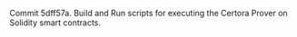Commit 5dff57a.                    Build and Run scripts for executing the Certora Prover on Solidity smart contracts.
